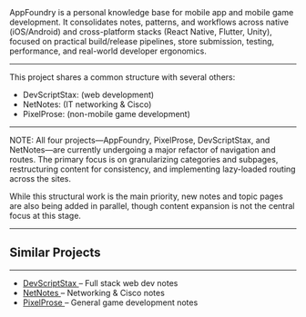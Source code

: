 <div class="siteInfoContent">
  AppFoundry is a personal knowledge base for <span class="emphasis">mobile app</span> and
  <span class="emphasis">mobile game</span> development. It consolidates notes, patterns, and
  workflows across native (iOS/Android) and cross-platform stacks (React Native, Flutter, Unity),
  focused on practical build/release pipelines, store submission, testing, performance, and
  real-world developer ergonomics.
</div>

<hr />

<div class="otherSitesDescription">
  This project shares a common structure with several others:

- <span class="projectName">DevScriptStax:</span> <span class="projectDescrip">(web development)</span>
- <span class="projectName">NetNotes:</span> <span class="projectDescrip">(IT networking & Cisco)</span>
- <span class="projectName">PixelProse:</span> <span class="projectDescrip">(non-mobile game development)</span>

</div>

<hr />

<div class="Note">
  NOTE: All four projects—AppFoundry, PixelProse, DevScriptStax, and NetNotes—are currently undergoing
  a major refactor of navigation and routes. The primary focus is on granularizing categories and
  subpages, restructuring content for consistency, and implementing lazy-loaded routing across the
  sites.  

  While this structural work is the main priority, new notes and topic pages are also being added in
  parallel, though content expansion is not the central focus at this stage.
</div>

<hr />

<div class="relatedProjects">
  <h2 class="relatedProjectsHeader">Similar Projects</h2>
    <hr>
    <ul class="projectLinks">
      <li>
        <a
        href="https://devscriptstax.netlify.app/"
        target="_blank"
        rel="noopener noreferrer"
        >
        DevScriptStax
        </a>
        – Full stack web dev notes
      </li>
      <li>
        <a
        href="https://netnotes.netlify.app/"
        target="_blank"
        rel="noopener noreferrer"
        >
        NetNotes
        </a>
        – Networking & Cisco notes
      </li>
      <li>
        <a
        href="https://pixelprose.netlify.app/"
        target="_blank"
        rel="noopener noreferrer"
        >
        PixelProse
        </a>
        – General game development notes
      </li>
    </ul>
</div>